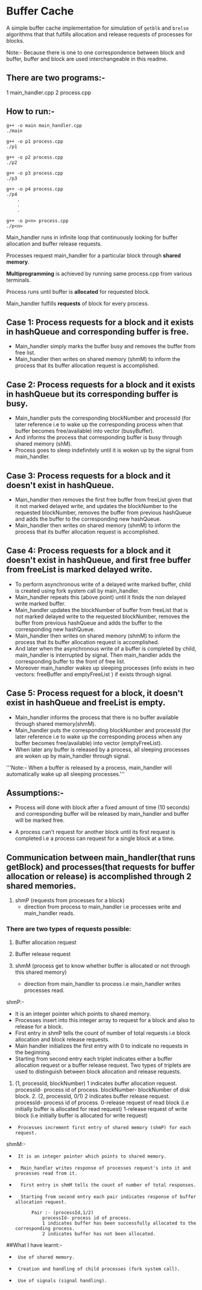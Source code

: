 # Buffer Cache

A simple buffer cache implementation for simulation of `getblk` and `brelse` algorithms that that fulfills allocation and release requests of processes for blocks.

Note:- Because there is one to one correspondence between block and buffer, buffer and block are used interchangeable in this readme.


## There are two programs:-
1   main_handler.cpp
2   process.cpp

## How to run:- 
    g++ -o main main_handler.cpp
    ./main

    g++ -o p1 process.cpp
    ./p1
    
    g++ -o p2 process.cpp       
    ./p2                        
    
    g++ -o p3 process.cpp
    ./p3
    
    g++ -o p4 process.cpp
    ./p4
        . 
        .
        .

    g++ -o p<n> process.cpp
    ./p<n>



Main_handler runs in infinite loop that continuously looking for buffer allocation and buffer release requests.

Processes request main_handler for a particular block through **shared memory**.

**Multiprogramming** is achieved by running same process.cpp from various terminals.

Process runs until buffer is **allocated**  for requested block. 

Main_handler fulfills **requests** of block for every process. 



## Case 1: Process requests for a block and it exists in hashQueue and  corresponding buffer is free.
- Main_handler simply marks the buffer busy and removes the buffer from free list. 
- Main_handler then writes on shared memory (shmM) to inform the process that its buffer allocation request is accomplished.

## Case 2: Process requests for a block and it exists in hashQueue but its corresponding buffer is busy.
- Main_handler puts the corresponding blockNumber and processId (for later reference i.e to wake up the corresponding process when that buffer becomes free/available) into vector (busyBuffer). 
- And informs the process that corresponding buffer is busy through shared memory (shM). 
- Process goes to sleep indefinitely until it is woken up by the signal from main_handler.

## Case 3: Process requests for a block and it doesn't exist in hashQueue.
- Main_handler then removes the first free buffer from freeList given that it not marked delayed write, and updates the blockNumber to the requested  blockNumber, removes the buffer from previous hashQueue and adds the buffer to the corresponding new hashQueue.
- Main_handler then writes on shared memory (shmM) to inform the process that its buffer allocation request is accomplished.

## Case 4: Process requests for a block and it doesn't exist in hashQueue, and first free buffer from freeList is marked delayed write. 
- To perform asynchronous write of a delayed write marked buffer, child is created using fork system call by main_handler.
- Main_handler repeats this (above point) until it finds the non delayed write marked buffer.
- Main_handler updates the blockNumber of buffer from freeList that is not marked delayed write to the requested blockNumber, removes the buffer from previous hashQueue and adds the buffer to the corresponding new hashQueue. 
- Main_handler then writes on shared memory (shmM) to inform the process that its buffer allocation request is accomplished.
- And later when the asynchronous write of a buffer is completed by child, main_handler is interrupted by signal. Then main_handler adds the corresponding buffer to the front of free list.
- Moreover main_handler wakes up sleeping processes (info exists in two vectors: freeBuffer and emptyFreeList ) if exists through signal.

## Case 5: Process request for a block, it doesn't exist in hashQueue and freeList is empty.
- Main_handler informs the process that there is no buffer available through shared memory(shmM).
- Main_handler puts the corresponding blockNumber and processId (for later reference i.e to wake up the corresponding process when any buffer becomes free/available) into vector (emptyFreeList).
- When later any buffer is released by a process, all sleeping processes are woken up by main_handler through signal.

 
'''Note:- When a buffer is released by a process, main_handler will automatically wake up all sleeping processes.'''


## Assumptions:-

- Process will done with block after a fixed amount of time (10 seconds) and  corresponding buffer will be released by main_handler and buffer will be marked free. 

- A process can't request for another block until its first request is completed i.e a    process can request for a single block at a time.



## Communication between main_handler(that runs getBlock) and processes(that requests for buffer allocation or release) is accomplished through 2 shared memories.


1. shmP (requests from processes for a block)
    - direction from process to main_handler i.e processes write and main_handler reads.
### There are two types of requests possible:
1. Buffer allocation request
2. Buffer release request


2. shmM (process get to know whether buffer is allocated or not through this shared memory)
    - direction from main_handler to process i.e main_handler writes processes read.


shmP:-
-    It is an integer pointer which points to shared memory.
-    Processes insert into this integer array to request for a block and also to release for a block.
-    First entry in shmP tells the count of number of total requests i.e block allocation and block release requests.
-    Main handler initializes the first entry with 0 to indicate no requests in the beginning.
-    Starting from second entry each triplet indicates either a buffer allocation request or a buffer release request.
Two types of triplets are used to distinguish between block allocation and release requests.
 
1.  (1, processId, blockNumber)
                1 indicates buffer allocation request.
                processId- process id of process.
                blockNumber- blockNumber of disk block.
      2. (2, processId, 0/1)
                2 indicates buffer release request.
                processId- process id of process.
                0-release request of read block (i.e initially buffer is allocated for read request)
                1-release request of write block (i.e initially buffer is allocated for write request)
-      Processes increment first entry of shared memory (shmP) for each request.

shmM:-
-      It is an integer pointer which points to shared memory.
-       Main_handler writes response of processes request's into it and processes read from it.
-       First entry in shmM tells the count of number of total responses.
-       Starting from second entry each pair indicates response of buffer allocation request.
         
            Pair :- (processId,1/2)
                processId- process id of process.
                1 indicates buffer has been successfully allocated to the corresponding process.
                2 indicates buffer has not been allocated.


##What I have learnt:-
-      Use of shared memory.
-      Creation and handling of child processes (fork system call).
-      Use of signals (signal handling). 


    


